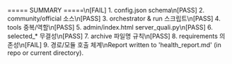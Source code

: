 ===== SUMMARY =====\n[FAIL] 1. config.json  schema\n[PASS] 2. community/official 소스\n[PASS] 3. orchestrator & run 스크립트\n[PASS] 4. tools 중복/역할\n[PASS] 5. admin/index.html  server_quali.py\n[PASS] 6. selected_* 무결성\n[PASS] 7. archive 파일명 규칙\n[PASS] 8. requirements 의존성\n[FAIL] 9. 경로/모듈 호출 체계\nReport written to 'health_report.md' (in repo or current directory).